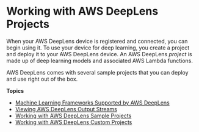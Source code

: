 # Working with AWS DeepLens Projects<a name="deeplens-projects"></a>

When your AWS DeepLens device is registered and connected, you can begin using it\. To use your device for deep learning, you create a project and deploy it to your AWS DeepLens device\. An AWS DeepLens *project* is made up of deep learning models and associated AWS Lambda functions\.

AWS DeepLens comes with several sample projects that you can deploy and use right out of the box\.

**Topics**
+ [Machine Learning Frameworks Supported by AWS DeepLens](deeplens-supported-frameworks.md)
+ [Viewing AWS DeepLens Output Streams](deeplens-viewing-output.md)
+ [Working with AWS DeepLens Sample Projects](deeplens-sample-projects.md)
+ [Working with AWS DeepLens Custom Projects](deeplens-custom-projects.md)